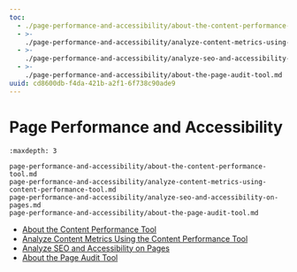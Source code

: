```yaml
---
toc:
  - ./page-performance-and-accessibility/about-the-content-performance-tool.md
  - >-
    ./page-performance-and-accessibility/analyze-content-metrics-using-content-performance-tool.md
  - >-
    ./page-performance-and-accessibility/analyze-seo-and-accessibility-on-pages.md
  - >-
    ./page-performance-and-accessibility/about-the-page-audit-tool.md
uuid: cd8600db-f4da-421b-a2f1-6f738c90ade9
---
```

# Page Performance and Accessibility

```{toctree}
:maxdepth: 3

page-performance-and-accessibility/about-the-content-performance-tool.md
page-performance-and-accessibility/analyze-content-metrics-using-content-performance-tool.md
page-performance-and-accessibility/analyze-seo-and-accessibility-on-pages.md
page-performance-and-accessibility/about-the-page-audit-tool.md
```

- [About the Content Performance Tool](./page-performance-and-accessibility/about-the-content-performance-tool.md)
- [Analyze Content Metrics Using the Content Performance Tool](./page-performance-and-accessibility/analyze-content-metrics-using-content-performance-tool.md)
- [Analyze SEO and Accessibility on Pages](./page-performance-and-accessibility/analyze-seo-and-accessibility-on-pages.md)
- [About the Page Audit Tool](./page-performance-and-accessibility/about-the-page-audit-tool.md)
